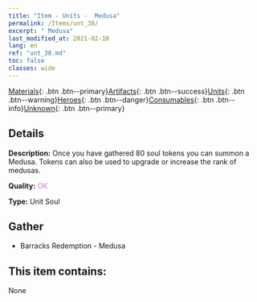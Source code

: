 ```yaml
---
title: "Item - Units -  Medusa"
permalink: /Items/unt_38/
excerpt: " Medusa"
last_modified_at: 2021-02-10
lang: en
ref: "unt_38.md"
toc: false
classes: wide
---
```

 [Materials](/Items/){: .btn .btn--primary}[Artifacts](/Items/Artifacts/){: .btn .btn--success}[Units](/Items/Units/){: .btn .btn--warning}[Heroes](/Items/Heroes/){: .btn .btn--danger}[Consumables](/Items/Consumables/){: .btn .btn--info}[Unknown](/Items/Unknown/){: .btn .btn--primary}

## Details
 **Description:** Once you have gathered 80 soul tokens you can summon a Medusa. Tokens can also be used to upgrade or increase the rank of medusas.

 **Quality:** <span style="color: #DA70D6">OK</span>

 **Type:** Unit Soul

## Gather

*    Barracks Redemption - Medusa 

## This item contains:

  None

